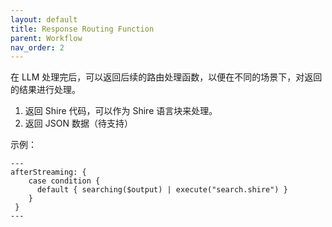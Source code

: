 ```yaml
---
layout: default
title: Response Routing Function
parent: Workflow
nav_order: 2
---
```


在 LLM 处理完后，可以返回后续的路由处理函数，以便在不同的场景下，对返回的结果进行处理。

1. 返回 Shire 代码，可以作为 Shire 语言块来处理。
2. 返回 JSON 数据（待支持）

示例：

```shire
---
afterStreaming: {
    case condition {
      default { searching($output) | execute("search.shire") }
    }
 }
---

```
